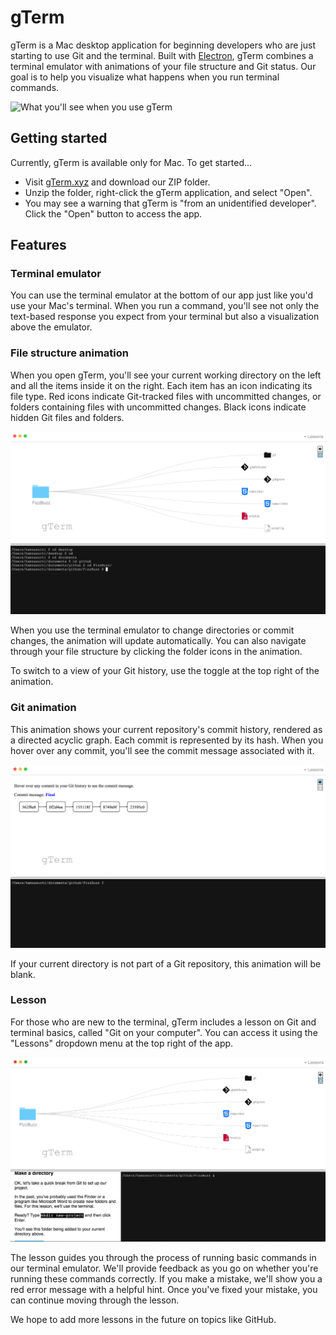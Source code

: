 # gTerm
gTerm is a Mac desktop application for beginning developers who are just starting to use Git and the terminal. Built with [Electron](http://electron.atom.io/), gTerm combines a terminal emulator with animations of your file structure and Git status. Our goal is to help you visualize what happens when you run terminal commands.

![What you'll see when you use gTerm](http://gterm.xyz/gTermDemo.gif)

## Getting started
Currently, gTerm is available only for Mac. To get started...

- Visit [gTerm.xyz](http://gterm.xyz/) and download our ZIP folder.
- Unzip the folder, right-click the gTerm application, and select "Open".
- You may see a warning that gTerm is "from an unidentified developer". Click the "Open" button to access the app.

## Features

### Terminal emulator
You can use the terminal emulator at the bottom of our app just like you'd use your Mac's terminal. When you run a command, you'll see not only the text-based response you expect from your terminal but also a visualization above the emulator.


### File structure animation
When you open gTerm, you'll see your current working directory on the left and all the items inside it on the right. Each item has an icon indicating its file type. Red icons indicate Git-tracked files with uncommitted changes, or folders containing files with uncommitted changes. Black icons indicate hidden Git files and folders.

![gTerm's file structure animation](/assets/readme/file-structure-animation.png)

When you use the terminal emulator to change directories or commit changes, the animation will update automatically. You can also navigate through your file structure by clicking the folder icons in the animation.

To switch to a view of your Git history, use the toggle at the top right of the animation.

### Git animation
This animation shows your current repository's commit history, rendered as a directed acyclic graph. Each commit is represented by its hash. When you hover over any commit, you'll see the commit message associated with it.

![gTerm's Git animation](/assets/readme/git-animation.png)

If your current directory is not part of a Git repository, this animation will be blank.

### Lesson
For those who are new to the terminal, gTerm includes a lesson on Git and terminal basics, called "Git on your computer". You can access it using the "Lessons" dropdown menu at the top right of the app.

![gTerm's introductory lesson](/assets/readme/lesson.png)

The lesson guides you through the process of running basic commands in our terminal emulator. We'll provide feedback as you go on whether you're running these commands correctly. If you make a mistake, we'll show you a red error message with a helpful hint. Once you've fixed your mistake, you can continue moving through the lesson.

We hope to add more lessons in the future on topics like GitHub.
